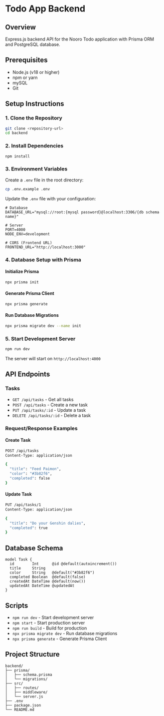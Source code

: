 # Todo App Backend

## Overview
Express.js backend API for the Nooro Todo application with Prisma ORM and PostgreSQL database.

## Prerequisites
- Node.js (v18 or higher)
- npm or yarn
- mySQL 
- Git

## Setup Instructions

### 1. Clone the Repository
```bash
git clone <repository-url>
cd backend
```

### 2. Install Dependencies
```bash
npm install
```

### 3. Environment Variables
Create a `.env` file in the root directory:
```bash
cp .env.example .env
```

Update the `.env` file with your configuration:
```env
# Database
DATABASE_URL="mysql://root:{mysql password}@localhost:3306/{db schema name}"

# Server
PORT=4000
NODE_ENV=development

# CORS (Frontend URL)
FRONTEND_URL="http://localhost:3000"
```

### 4. Database Setup with Prisma

#### Initialize Prisma
```bash
npx prisma init
```

#### Generate Prisma Client
```bash
npx prisma generate
```

#### Run Database Migrations
```bash
npx prisma migrate dev --name init
```

### 5. Start Development Server
```bash
npm run dev
```

The server will start on `http://localhost:4000`

## API Endpoints

### Tasks
- `GET /api/tasks` - Get all tasks
- `POST /api/tasks` - Create a new task
- `PUT /api/tasks/:id` - Update a task
- `DELETE /api/tasks/:id` - Delete a task

### Request/Response Examples

#### Create Task
```bash
POST /api/tasks
Content-Type: application/json

{
  "title": "Feed Paimon",
  "color": "#3b82f6",
  "completed": false
}
```

#### Update Task
```bash
PUT /api/tasks/1
Content-Type: application/json

{
  "title": "Do your Genshin dalies",
  "completed": true
}
```

## Database Schema

```prisma
model Task {
  id        Int      @id @default(autoincrement())
  title     String
  color     String   @default("#3b82f6")
  completed Boolean  @default(false)
  createdAt DateTime @default(now())
  updatedAt DateTime @updatedAt
}
```

## Scripts

- `npm run dev` - Start development server
- `npm start` - Start production server
- `npm run build` - Build for production
- `npx prisma migrate dev` - Run database migrations
- `npx prisma generate` - Generate Prisma Client


## Project Structure
```
backend/
├── prisma/
│   ├── schema.prisma
│   └── migrations/
├── src/
│   ├── routes/
│   ├── middleware/
│   └── server.js
├── .env
├── package.json
└── README.md
```
